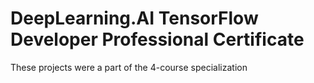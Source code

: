 # DeepLearning.AI TensorFlow Developer Professional Certificate
 These projects were a part of the 4-course specialization
